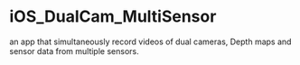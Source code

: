# iOS_DualCam_MultiSensor
an app that simultaneously record videos of dual cameras, Depth maps and sensor data from multiple sensors.
